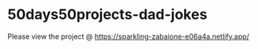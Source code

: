 # 50days50projects-dad-jokes

Please view the project @ https://sparkling-zabaione-e06a4a.netlify.app/

